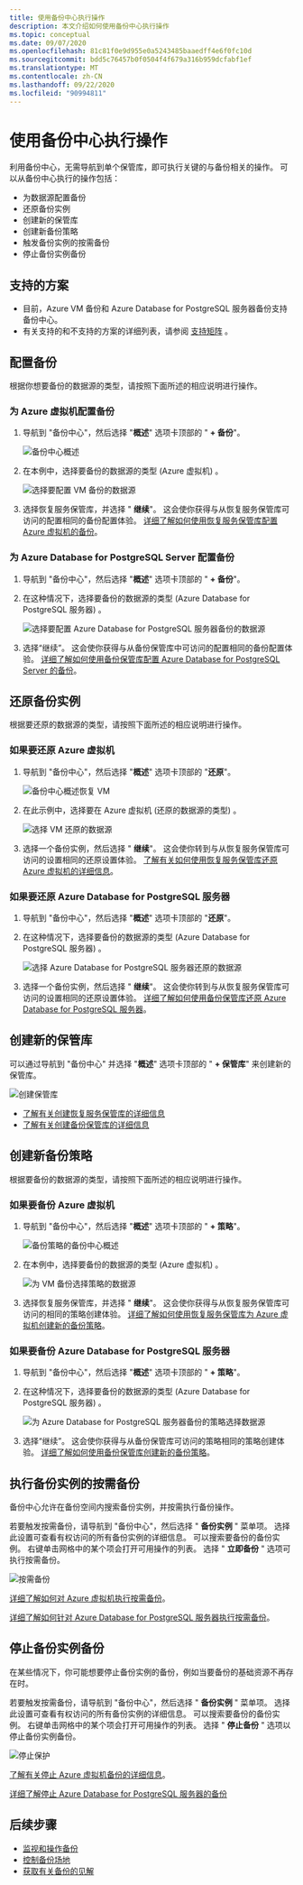 ```yaml
---
title: 使用备份中心执行操作
description: 本文介绍如何使用备份中心执行操作
ms.topic: conceptual
ms.date: 09/07/2020
ms.openlocfilehash: 81c81f0e9d955e0a5243485baaedff4e6f0fc10d
ms.sourcegitcommit: bdd5c76457b0f0504f4f679a316b959dcfabf1ef
ms.translationtype: MT
ms.contentlocale: zh-CN
ms.lasthandoff: 09/22/2020
ms.locfileid: "90994811"
---
```

# <a name="perform-actions-using-backup-center"></a>使用备份中心执行操作

利用备份中心，无需导航到单个保管库，即可执行关键的与备份相关的操作。 可以从备份中心执行的操作包括：

* 为数据源配置备份
* 还原备份实例
* 创建新的保管库
* 创建新备份策略
* 触发备份实例的按需备份
* 停止备份实例备份

## <a name="supported-scenarios"></a>支持的方案

* 目前，Azure VM 备份和 Azure Database for PostgreSQL 服务器备份支持备份中心。
* 有关支持的和不支持的方案的详细列表，请参阅 [支持矩阵](backup-center-support-matrix.md) 。

## <a name="configure-backup"></a>配置备份

根据你想要备份的数据源的类型，请按照下面所述的相应说明进行操作。

### <a name="configure-backup-for-azure-virtual-machines"></a>为 Azure 虚拟机配置备份

1. 导航到 "备份中心"，然后选择 "**概述**" 选项卡顶部的 " **+ 备份**"。

    ![备份中心概述](./media/backup-center-actions/backup-center-overview-configure-backup.png)

2. 在本例中，选择要备份的数据源的类型 (Azure 虚拟机) 。

    ![选择要配置 VM 备份的数据源](./media/backup-center-actions/backup-select-datasource-vm.png)

3. 选择恢复服务保管库，并选择 " **继续**"。 这会使你获得与从恢复服务保管库可访问的配置相同的备份配置体验。 [详细了解如何使用恢复服务保管库配置 Azure 虚拟机的备份](tutorial-backup-vm-at-scale.md)。

### <a name="configure-backup-for-azure-database-for-postgresql-server"></a>为 Azure Database for PostgreSQL Server 配置备份

1. 导航到 "备份中心"，然后选择 "**概述**" 选项卡顶部的 " **+ 备份**"。
2. 在这种情况下，选择要备份的数据源的类型 (Azure Database for PostgreSQL 服务器) 。

    ![选择要配置 Azure Database for PostgreSQL 服务器备份的数据源](./media/backup-center-actions/backup-select-datasource-type-postgresql.png)

3. 选择“继续”。 这会使你获得与从备份保管库中可访问的配置相同的备份配置体验。 [详细了解如何使用备份保管库配置 Azure Database for PostgreSQL Server 的备份](backup-azure-database-postgresql.md#configure-backup-on-azure-postgresql-databases)。

## <a name="restore-a-backup-instance"></a>还原备份实例

根据要还原的数据源的类型，请按照下面所述的相应说明进行操作。

### <a name="if-youre-restoring-an-azure-virtual-machine"></a>如果要还原 Azure 虚拟机

1. 导航到 "备份中心"，然后选择 "**概述**" 选项卡顶部的 "**还原**"。

    ![备份中心概述恢复 VM](./media/backup-center-actions/backup-center-overview-restore.png)

2. 在此示例中，选择要在 Azure 虚拟机 (还原的数据源的类型) 。

    ![选择 VM 还原的数据源](./media/backup-center-actions/restore-select-datasource-vm.png)

3. 选择一个备份实例，然后选择 " **继续**"。 这会使你转到与从恢复服务保管库可访问的设置相同的还原设置体验。 [了解有关如何使用恢复服务保管库还原 Azure 虚拟机的详细信息](backup-azure-arm-restore-vms.md#before-you-start)。

### <a name="if-youre-restoring-an-azure-database-for-postgresql-server"></a>如果要还原 Azure Database for PostgreSQL 服务器

1. 导航到 "备份中心"，然后选择 "**概述**" 选项卡顶部的 "**还原**"。
2. 在这种情况下，选择要备份的数据源的类型 (Azure Database for PostgreSQL 服务器) 。

    ![选择 Azure Database for PostgreSQL 服务器还原的数据源](./media/backup-center-actions/restore-select-datasource-postgresql.png)

3. 选择一个备份实例，然后选择 " **继续**"。 这会使你转到与从恢复服务保管库可访问的设置相同的还原设置体验。 [详细了解如何使用备份保管库还原 Azure Database for PostgreSQL 服务器](backup-azure-database-postgresql.md#restore)。

## <a name="create-a-new-vault"></a>创建新的保管库

可以通过导航到 "备份中心" 并选择 "**概述**" 选项卡顶部的 " **+ 保管库**" 来创建新的保管库。

![创建保管库](./media/backup-center-actions/backup-center-create-vault.png)

* [了解有关创建恢复服务保管库的详细信息](backup-create-rs-vault.md)
* [了解有关创建备份保管库的详细信息](backup-vault-overview.md)

## <a name="create-a-new-backup-policy"></a>创建新备份策略

根据要备份的数据源的类型，请按照下面所述的相应说明进行操作。

### <a name="if-youre-backing-up-an-azure-virtual-machine"></a>如果要备份 Azure 虚拟机

1. 导航到 "备份中心"，然后选择 "**概述**" 选项卡顶部的 " **+ 策略**"。

    ![备份策略的备份中心概述](./media/backup-center-actions/backup-center-overview-policy.png)

2. 在本例中，选择要备份的数据源的类型 (Azure 虚拟机) 。

    ![为 VM 备份选择策略的数据源](./media/backup-center-actions/policy-select-datasource-vm.png)

3. 选择恢复服务保管库，并选择 " **继续**"。 这会使你获得与从恢复服务保管库可访问的相同的策略创建体验。 [详细了解如何使用恢复服务保管库为 Azure 虚拟机创建新的备份策略](backup-azure-arm-vms-prepare.md#create-a-custom-policy)。

### <a name="if-youre-backing-up-an-azure-database-for-postgresql-server"></a>如果要备份 Azure Database for PostgreSQL 服务器

1. 导航到 "备份中心"，然后选择 "**概述**" 选项卡顶部的 " **+ 策略**"。
2. 在这种情况下，选择要备份的数据源的类型 (Azure Database for PostgreSQL 服务器) 。

    ![为 Azure Database for PostgreSQL 服务器备份的策略选择数据源](./media/backup-center-actions/policy-select-datasource-postgresql.png)

3. 选择“继续”。 这会使你获得与从备份保管库可访问的策略相同的策略创建体验。 [详细了解如何使用备份保管库创建新的备份策略](backup-azure-database-postgresql.md#create-backup-policy)。

## <a name="execute-an-on-demand-backup-for-a-backup-instance"></a>执行备份实例的按需备份

备份中心允许在备份空间内搜索备份实例，并按需执行备份操作。

若要触发按需备份，请导航到 "备份中心"，然后选择 " **备份实例** " 菜单项。 选择此设置可查看有权访问的所有备份实例的详细信息。 可以搜索要备份的备份实例。 右键单击网格中的某个项会打开可用操作的列表。 选择 " **立即备份** " 选项可执行按需备份。

![按需备份](./media/backup-center-actions/backup-center-on-demand-backup.png)

[详细了解如何对 Azure 虚拟机执行按需备份](backup-azure-manage-vms.md#run-an-on-demand-backup)。

[详细了解如何针对 Azure Database for PostgreSQL 服务器执行按需备份](backup-azure-database-postgresql.md#on-demand-backup)。

## <a name="stop-backup-for-a-backup-instance"></a>停止备份实例备份

在某些情况下，你可能想要停止备份实例的备份，例如当要备份的基础资源不再存在时。

若要触发按需备份，请导航到 "备份中心"，然后选择 " **备份实例** " 菜单项。 选择此设置可查看有权访问的所有备份实例的详细信息。 可以搜索要备份的备份实例。 右键单击网格中的某个项会打开可用操作的列表。 选择 " **停止备份** " 选项以停止备份实例备份。

![停止保护](./media/backup-center-actions/backup-center-stop-protection.png)

[了解有关停止 Azure 虚拟机备份的详细信息](backup-azure-manage-vms.md#stop-protecting-a-vm)。

[详细了解停止 Azure Database for PostgreSQL 服务器的备份](backup-azure-database-postgresql.md#stop-protection)

## <a name="next-steps"></a>后续步骤

* [监视和操作备份](backup-center-monitor-operate.md)
* [控制备份场地](backup-center-govern-environment.md)
* [获取有关备份的见解](backup-center-obtain-insights.md)
